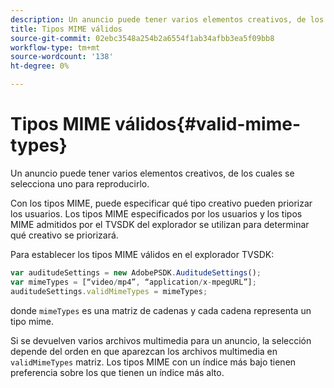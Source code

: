 ```yaml
---
description: Un anuncio puede tener varios elementos creativos, de los cuales se selecciona uno para reproducirlo.
title: Tipos MIME válidos
source-git-commit: 02ebc3548a254b2a6554f1ab34afbb3ea5f09bb8
workflow-type: tm+mt
source-wordcount: '138'
ht-degree: 0%

---
```


# Tipos MIME válidos{#valid-mime-types}

Un anuncio puede tener varios elementos creativos, de los cuales se selecciona uno para reproducirlo.

Con los tipos MIME, puede especificar qué tipo creativo pueden priorizar los usuarios. Los tipos MIME especificados por los usuarios y los tipos MIME admitidos por el TVSDK del explorador se utilizan para determinar qué creativo se priorizará.

Para establecer los tipos MIME válidos en el explorador TVSDK:

```js
var auditudeSettings = new AdobePSDK.AuditudeSettings(); 
var mimeTypes = [“video/mp4”, “application/x-mpegURL”]; 
auditudeSettings.validMimeTypes = mimeTypes; 
```

donde `mimeTypes` es una matriz de cadenas y cada cadena representa un tipo mime.

Si se devuelven varios archivos multimedia para un anuncio, la selección depende del orden en que aparezcan los archivos multimedia en `validMimeTypes` matriz. Los tipos MIME con un índice más bajo tienen preferencia sobre los que tienen un índice más alto.
